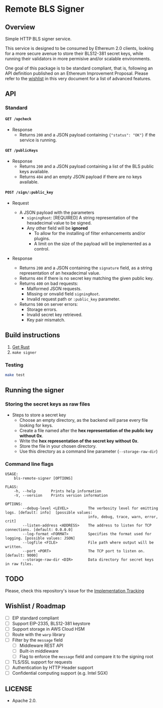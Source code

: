 # Remote BLS Signer

## Overview

Simple HTTP BLS signer service.

This service is designed to be consumed by Ethereum 2.0 clients, looking for a more secure avenue to store their BLS12-381 secret keys, while running their validators in more permisive and/or scalable environments.

One goal of this package is to be standard compliant, that is, following an API definition published on an Ethereum Improvement Proposal. Please refer to the [wishlist](#wishlist--roadmap) in this very document for a list of advanced features.

## API

### Standard

#### `GET /upcheck`

* Response
  * Returns `200` and a JSON payload containing `{"status": "OK"}` if the service is running.

#### `GET /publicKeys`

* Response
  * Returns `200` and a JSON payload containing a list of the BLS public keys available.
  * Returns `404` and an empty JSON payload if there are no keys available.

#### `POST /sign/:public_key`

* Request
  * A JSON payload with the parameters
    * `signingRoot`: [REQUIRED] A string representation of the hexadecimal value to be signed.
    * Any other field will be **ignored**
      * To allow for the installing of filter enhancements and/or plugins.
      * A limit on the size of the payload will be implemented as a control.

* Response
  * Returns `200` and a JSON containing the `signature` field, as a string representation of an hexadecimal value.
  * Returns `404` if there is no secret key matching the given public key.
  * Returns `400` on bad requests:
    * Malformed JSON requests.
    * Missing or onvalid field `signingRoot`.
    * Invalid request path or `:public_key` parameter.
  * Returns `500` on server errors:
    * Storage errors.
    * Invalid secret key retrieved.
    * Key pair mismatch.

## Build instructions

1. [Get Rust](https://www.rust-lang.org/learn/get-started)
2. `make signer`

### Testing

```bash
make test
```
## Running the signer

### Storing the secret keys as raw files

* Steps to store a secret key
  * Choose an empty directory, as the backend will parse every file looking for keys.
  * Create a file named after the **hex representation of the public key without 0x**.
  * Write the **hex representation of the secret key without 0x**.
  * Store the file in your chosen directory.
  * Use this directory as a command line parameter (`--storage-raw-dir`)

### Command line flags

```
USAGE:
    bls-remote-signer [OPTIONS]

FLAGS:
    -h, --help       Prints help information
    -V, --version    Prints version information

OPTIONS:
        --debug-level <LEVEL>         The verbosity level for emitting logs. [default: info]  [possible values:
                                      info, debug, trace, warn, error, crit]
        --listen-address <ADDRESS>    The address to listen for TCP connections. [default: 0.0.0.0]
        --log-format <FORMAT>         Specifies the format used for logging. [possible values: JSON]
        --logfile <FILE>              File path where output will be written.
        --port <PORT>                 The TCP port to listen on. [default: 9000]
        --storage-raw-dir <DIR>       Data directory for secret keys in raw files.
```

## TODO

Please, check this repository's issue for the [Implementation Tracking](https://github.com/sigp/rust-bls-remote-signer/issues/1)

## Wishlist / Roadmap

- [ ] EIP standard compliant
- [ ] Support EIP-2335, BLS12-381 keystore
- [ ] Support storage in AWS Cloud HSM
- [ ] Route with the `warp` library
- [ ] Filter by the `message` field
  - [ ] Middleware REST API
  - [ ] Built-in middleware
  - [ ] Flag to enforce the `message` field and compare it to the signing root
- [ ] TLS/SSL support for requests
- [ ] Authentication by HTTP Header support
- [ ] Confidential computing support (e.g. Intel SGX)

## LICENSE

* Apache 2.0.
